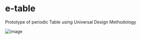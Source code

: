 # e-table

Prototype of periodic Table using Universal Design Methodology

![image](https://user-images.githubusercontent.com/36577429/231744654-73f0708e-b60c-423d-9ad2-dcb3d6c8af12.png)
